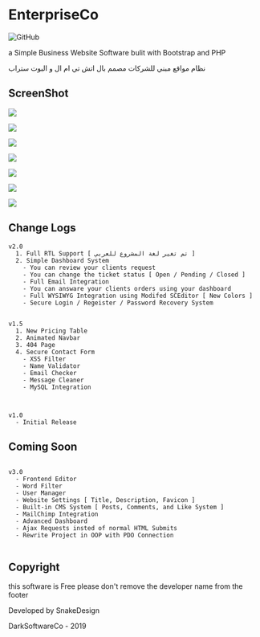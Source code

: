 # EnterpriseCo

![GitHub](https://img.shields.io/github/license/blackhacker511/EnterpriseCo)

a Simple Business Website Software bulit with Bootstrap and PHP

نظام مواقع مبني للشركات مصمم بال اتش تي ام ال و البوت ستراب 

## ScreenShot
![](https://2.top4top.net/p_1308xza0f1.png)

![](https://3.top4top.net/p_1308b7sq82.png)

![](https://4.top4top.net/p_1308n0e053.png)

![](https://5.top4top.net/p_1308s240m4.png)

![](https://6.top4top.net/p_1308lz4za5.png)

![](https://1.top4top.net/p_13081bhim6.png)

![](https://2.top4top.net/p_13086iqc27.png)

## Change Logs

```
v2.0
  1. Full RTL Support [ تم تغير لغة المشروع للعربي ]
  2. Simple Dashboard System
    - You can review your clients request
    - You can change the ticket status [ Open / Pending / Closed ]
    - Full Email Integration
    - You can answare your clients orders using your dashboard
    - Full WYSIWYG Integration using Modifed SCEditor [ New Colors ]
    - Secure Login / Regeister / Password Recovery System
    

v1.5
  1. New Pricing Table
  2. Animated Navbar
  3. 404 Page
  4. Secure Contact Form
    - XSS Filter
    - Name Validator
    - Email Checker
    - Message Cleaner
    - MySQL Integration
    
    
  
v1.0
  - Initial Release
```

## Coming Soon
```

v3.0
  - Frontend Editor
  - Word Filter
  - User Manager
  - Website Settings [ Title, Description, Favicon ]
  - Built-in CMS System [ Posts, Comments, and Like System ]
  - MailChimp Integration
  - Advanced Dashboard
  - Ajax Requests insted of normal HTML Submits
  - Rewrite Project in OOP with PDO Connection
  
```

## Copyright

this software is Free please don't remove the developer name from the footer

Developed by SnakeDesign

DarkSoftwareCo - 2019
